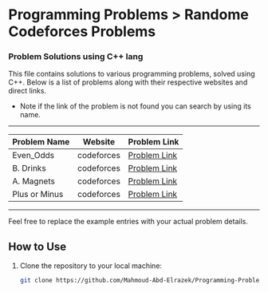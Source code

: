 # Programming Problems > Randome Codeforces Problems

### Problem Solutions using C++ lang

This file contains solutions to various programming problems, solved using C++. Below is a list of problems along with their respective websites and direct links.

* Note if the link of the problem is not found you can search by using its name.
---

| Problem Name               | Website       | Problem Link                                          |
|----------------------------|---------------|-------------------------------------------------------|
| Even_Odds          | codeforces      | [Problem Link](https://codeforces.com/problemset/problem/318/A)|
| B. Drinks          | codeforces      | [Problem Link](https://codeforces.com/problemset/problem/200/B)|
| A. Magnets          | codeforces      | [Problem Link](https://codeforces.com/problemset/problem/344/A)|
| Plus or Minus          | codeforces      | [Problem Link](https://codeforces.com/problemset/problem/1807/A)|

---

Feel free to replace the example entries with your actual problem details.

## How to Use
1. Clone the repository to your local machine:
   ```bash
   git clone https://github.com/Mahmoud-Abd-Elrazek/Programming-Problems.git